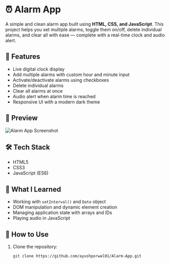 # ⏰ Alarm App

A simple and clean alarm app built using **HTML, CSS, and JavaScript**. This project helps you set multiple alarms, toggle them on/off, delete individual alarms, and clear all with ease — complete with a real-time clock and audio alert.

## 🚀 Features

- Live digital clock display
- Add multiple alarms with custom hour and minute input
- Activate/deactivate alarms using checkboxes
- Delete individual alarms
- Clear all alarms at once
- Audio alert when alarm time is reached
- Responsive UI with a modern dark theme

## 📸 Preview

![Alarm App Screenshot](https://i.ibb.co/HS4Y3w6/chrome-Bla-Go-SB145.png)


## 🛠️ Tech Stack

- HTML5
- CSS3
- JavaScript (ES6)

## 🧠 What I Learned

- Working with `setInterval()` and `Date` object
- DOM manipulation and dynamic element creation
- Managing application state with arrays and IDs
- Playing audio in JavaScript

## 🎯 How to Use

1. Clone the repository:
   ```bash
   git clone https://github.com/ayushporwal01/Alarm-App.git
